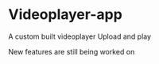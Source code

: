 # Videoplayer-app
A custom built videoplayer
Upload and play

New features are still being worked on
